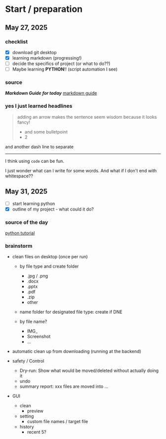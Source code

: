 # Start / preparation 
## May 27, 2025
### checklist
- [x] download git desktop    
- [x] learning markdown (progressing!)  
- [ ] decide the specifics of project (or what to do??)  
- [ ] Maybe learning **PYTHON**!!  (script automation I see)

### source 
***Markdown Guide for today***
[markdown guide](https://markdown.com.cn/basic-syntax/emphasis.html 
"you'll see me when your mouse float here - i Know it's cool")

### yes I just learned headlines
> adding an arrow makes the sentence seem wisdom
> because it looks fancy!   
> - and some bulletpoint 
> - 2

and another dash line to separate 

*** 

I think using `code` can be fun. 

I just wonder what can I write for some words.
And what if I don't end with whitespace??



## May 31, 2025
- [ ] start learning python 
- [x] outline of my project - what could it do? 

### source of the day
[python tutorial](https://www.youtube.com/watch?v=K5KVEU3aaeQ "learning in 2 hrs")

### brainstorm 
- clean files on desktop (once per run)
    - by file type and create folder
        - .jpg / .png
        - .docx
        - .pptx
        - .pdf
        - .zip
        - other


    - name folder for designated file type: create if DNE
    - by file name?
        - IMG_
        - Screenshot
        - ...

- automatic clean up from downloading (running at the backend)

- safety / Control
    - Dry-run: Show what would be moved/deleted without actually doing it
    - undo 
    - summary report: xxx files are moved into ... 

- GUI
    - clean
        - preview
    - setting
        - custom file names / target file
    - history
        - recent 5? 






 
    
